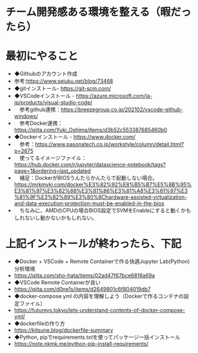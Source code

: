 # チーム開発感ある環境を整える（暇だったら）
# 最初にやること
- ◆Githubのアカウント作成 
- 参考:https://www.sejuku.net/blog/73468
- ◆gitインストール- https://git-scm.com/
- ◆VSCodeインストール - https://azure.microsoft.com/ja-jp/products/visual-studio-code/
- 　参考github連携：https://breezegroup.co.jp/202102/vscode-github-windows/
- 　参考Docker連携：https://qiita.com/Yuki_Oshima/items/d3b52c553387685460b0
- ◆Dockerインストール - https://www.docker.com/
- 　参考：https://www.pasonatech.co.jp/workstyle/column/detail.html?p=2675
- 　使ってるイメージファイル：https://hub.docker.com/r/jupyter/datascience-notebook/tags?page=1&ordering=last_updated
- 　補足：DockerがBIOSうんたらかんたらで起動しない場合。https://mrkmyki.com/docker%E3%82%92%E8%B5%B7%E5%8B%95%E3%81%97%E3%82%88%E3%81%86%E3%81%A8%E3%81%97%E3%81%9F%E3%82%89%E3%80%8Chardware-assisted-virtualization-and-data-execution-protection-must-be-enabled-in-the-bios
- 　ちなみに、AMDのCPUの場合BIOS設定でSVMをEnableにすると動くかもしれないし動かないかもしれない。

# 上記インストールが終わったら、下記
- ◆Docker + VSCode + Remote Containerで作る快適Jupyter Lab(Python)分析環境
- https://qiita.com/sho-hata/items/02ad47f67bce6816a69a
- ◆VSCode Remote Containerが良い
- https://qiita.com/d0ne1s/items/d2649801c6f804019db7
- ◆docker-compose.yml の内容を理解しよう（Dockerで作るコンテナの設定ファイル）
- https://futureys.tokyo/lets-understand-contents-of-docker-compose-yml/
- ◆dockerfileの作り方
- https://kitsune.blog/dockerfile-summary
- ◆Python, pipでrequirements.txtを使ってパッケージ一括インストール
- https://note.nkmk.me/python-pip-install-requirements/
